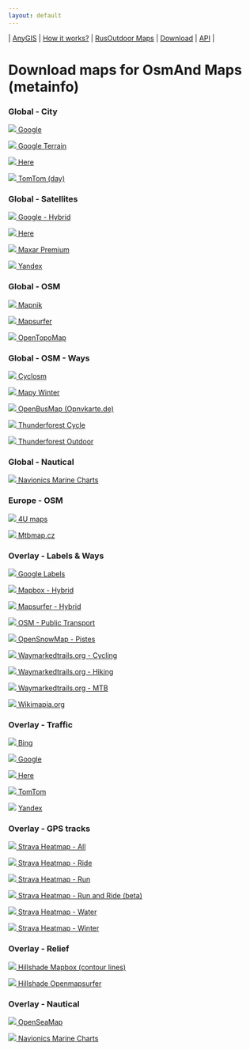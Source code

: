 ```yaml
---
layout: default
---
```



| [AnyGIS][01] | [How it works?][02] | [RusOutdoor Maps][03] | [Download][04] | [API][05] |


[01]: https://anygis.ru/index_en
[02]: https://anygis.ru/Web/Html/Description_en
[03]: https://anygis.ru/Web/Html/RusOutdoor_en
[04]: https://anygis.ru/Web/Html/DownloadPage_en
[05]: https://anygis.ru/Web/Html/Api_en
# Download maps for OsmAnd Maps (metainfo)


### Global - City
<a href="https://anygis.ru/api/v1/preview/Google_Map_EN_SD" target="_blank" title="Preview map" > <img src="https://anygis.ru/Web/Img/eye.png" /> </a>  [Google](https://github.com/nnngrach/AnyGIS_maps/raw/master/Osmand_online_maps/Metainfo/Maps_full_en/Global-City-Google_map.zip "Download this map")

<a href="https://anygis.ru/api/v1/preview/Google_Ter_EN_SD" target="_blank" title="Preview map" > <img src="https://anygis.ru/Web/Img/eye.png" /> </a>  [Google Terrain](https://github.com/nnngrach/AnyGIS_maps/raw/master/Osmand_online_maps/Metainfo/Maps_full_en/Global-City-Google_terrain.zip "Download this map")

<a href="https://anygis.ru/api/v1/preview/Here_map" target="_blank" title="Preview map" > <img src="https://anygis.ru/Web/Img/eye.png" /> </a>  [Here](https://github.com/nnngrach/AnyGIS_maps/raw/master/Osmand_online_maps/Metainfo/Maps_full_en/Global-City-Here_map.zip "Download this map")

<a href="https://anygis.ru/api/v1/preview/TomTom_base_day" target="_blank" title="Preview map" > <img src="https://anygis.ru/Web/Img/eye.png" /> </a>  [TomTom (day)](https://github.com/nnngrach/AnyGIS_maps/raw/master/Osmand_online_maps/Metainfo/Maps_full_en/Global-City-TomTom_base_day.zip "Download this map")



### Global - Satellites
<a href="https://anygis.ru/api/v1/preview/Google_Sat_EN_SD" target="_blank" title="Preview map" > <img src="https://anygis.ru/Web/Img/eye.png" /> </a>  [Google - Hybrid](https://github.com/nnngrach/AnyGIS_maps/raw/master/Osmand_online_maps/Metainfo/Maps_full_en/Global-Satellites-Google_with_labels.zip "Download this map")

<a href="https://anygis.ru/api/v1/preview/Here_sat" target="_blank" title="Preview map" > <img src="https://anygis.ru/Web/Img/eye.png" /> </a>  [Here](https://github.com/nnngrach/AnyGIS_maps/raw/master/Osmand_online_maps/Metainfo/Maps_full_en/Global-Satellites-Here.zip "Download this map")

<a href="https://anygis.ru/api/v1/preview/Maxar_Premium_Imagery" target="_blank" title="Preview map" > <img src="https://anygis.ru/Web/Img/eye.png" /> </a>  [Maxar Premium](https://github.com/nnngrach/AnyGIS_maps/raw/master/Osmand_online_maps/Metainfo/Maps_full_en/Global-Satellites-Maxar_Premium_Imagery.zip "Download this map")

<a href="https://anygis.ru/api/v1/preview/Yandex_sat_clean_WGS84" target="_blank" title="Preview map" > <img src="https://anygis.ru/Web/Img/eye.png" /> </a>  [Yandex](https://github.com/nnngrach/AnyGIS_maps/raw/master/Osmand_online_maps/Metainfo/Maps_full_en/Global-Satellites-Yandex.zip "Download this map")



### Global - OSM
<a href="https://anygis.ru/api/v1/preview/Osm_Mapnik" target="_blank" title="Preview map" > <img src="https://anygis.ru/Web/Img/eye.png" /> </a>  [Mapnik](https://github.com/nnngrach/AnyGIS_maps/raw/master/Osmand_online_maps/Metainfo/Maps_full_en/Global-OSM-Mapnik.zip "Download this map")

<a href="https://anygis.ru/api/v1/preview/Osm_Mapsurfer_roads" target="_blank" title="Preview map" > <img src="https://anygis.ru/Web/Img/eye.png" /> </a>  [Mapsurfer](https://github.com/nnngrach/AnyGIS_maps/raw/master/Osmand_online_maps/Metainfo/Maps_full_en/Global-OSM-Mapsurfer.zip "Download this map")

<a href="https://anygis.ru/api/v1/preview/Osm_Topo_Map" target="_blank" title="Preview map" > <img src="https://anygis.ru/Web/Img/eye.png" /> </a>  [OpenTopoMap](https://github.com/nnngrach/AnyGIS_maps/raw/master/Osmand_online_maps/Metainfo/Maps_full_en/Global-OSM-OpenTopoMap.zip "Download this map")



### Global - OSM - Ways
<a href="https://anygis.ru/api/v1/preview/Osm_Cyclosm" target="_blank" title="Preview map" > <img src="https://anygis.ru/Web/Img/eye.png" /> </a>  [Cyclosm](https://github.com/nnngrach/AnyGIS_maps/raw/master/Osmand_online_maps/Metainfo/Maps_full_en/Global-OSM-Ways-Cyclosm.zip "Download this map")

<a href="https://anygis.ru/api/v1/preview/Osm_Mapy_Winter" target="_blank" title="Preview map" > <img src="https://anygis.ru/Web/Img/eye.png" /> </a>  [Mapy Winter](https://github.com/nnngrach/AnyGIS_maps/raw/master/Osmand_online_maps/Metainfo/Maps_full_en/Global-OSM-Ways-Mapy_Winter.zip "Download this map")

<a href="https://anygis.ru/api/v1/preview/Osm_Opnvkarte" target="_blank" title="Preview map" > <img src="https://anygis.ru/Web/Img/eye.png" /> </a>  [OpenBusMap (Opnvkarte.de)](https://github.com/nnngrach/AnyGIS_maps/raw/master/Osmand_online_maps/Metainfo/Maps_full_en/Global-OSM-Ways-Opnvkarte.zip "Download this map")

<a href="https://anygis.ru/api/v1/preview/Osm_Cycle_Map" target="_blank" title="Preview map" > <img src="https://anygis.ru/Web/Img/eye.png" /> </a>  [Thunderforest Cycle](https://github.com/nnngrach/AnyGIS_maps/raw/master/Osmand_online_maps/Metainfo/Maps_full_en/Global-OSM-Ways-Thunderforest_Cycle.zip "Download this map")

<a href="https://anygis.ru/api/v1/preview/Osm_Outdoors" target="_blank" title="Preview map" > <img src="https://anygis.ru/Web/Img/eye.png" /> </a>  [Thunderforest Outdoor](https://github.com/nnngrach/AnyGIS_maps/raw/master/Osmand_online_maps/Metainfo/Maps_full_en/Global-OSM-Ways-Thunderforest_Outdoor.zip "Download this map")



### Global - Nautical
<a href="https://anygis.ru/api/v1/preview/Navionics_Marine_Charts" target="_blank" title="Preview map" > <img src="https://anygis.ru/Web/Img/eye.png" /> </a>  [Navionics Marine Charts](https://github.com/nnngrach/AnyGIS_maps/raw/master/Osmand_online_maps/Metainfo/Maps_full_en/Global-Water-Navionics_Marine_Charts.zip "Download this map")



### Europe - OSM
<a href="https://anygis.ru/api/v1/preview/Osm_4umaps" target="_blank" title="Preview map" > <img src="https://anygis.ru/Web/Img/eye.png" /> </a>  [4U maps](https://github.com/nnngrach/AnyGIS_maps/raw/master/Osmand_online_maps/Metainfo/Maps_full_en/Europe-OSM-4umaps.zip "Download this map")

<a href="https://anygis.ru/api/v1/preview/Osm_MTB_Map_Europe" target="_blank" title="Preview map" > <img src="https://anygis.ru/Web/Img/eye.png" /> </a>  [Mtbmap.cz](https://github.com/nnngrach/AnyGIS_maps/raw/master/Osmand_online_maps/Metainfo/Maps_full_en/Europe-OSM-MTB_Map_Europe.zip "Download this map")



### Overlay - Labels & Ways
<a href="https://anygis.ru/api/v1/preview/Google_labels" target="_blank" title="Preview map" > <img src="https://anygis.ru/Web/Img/eye.png" /> </a>  [Google Labels](https://github.com/nnngrach/AnyGIS_maps/raw/master/Osmand_online_maps/Metainfo/Maps_full_en/Overlay_Hybrid-Google.zip "Download this map")

<a href="https://anygis.ru/api/v1/preview/Mapbox_labels" target="_blank" title="Preview map" > <img src="https://anygis.ru/Web/Img/eye.png" /> </a>  [Mapbox - Hybrid](https://github.com/nnngrach/AnyGIS_maps/raw/master/Osmand_online_maps/Metainfo/Maps_full_en/Overlay_Hybrid-Mapbox.zip "Download this map")

<a href="https://anygis.ru/api/v1/preview/Osm_Mapsurfer_hybrid" target="_blank" title="Preview map" > <img src="https://anygis.ru/Web/Img/eye.png" /> </a>  [Mapsurfer - Hybrid](https://github.com/nnngrach/AnyGIS_maps/raw/master/Osmand_online_maps/Metainfo/Maps_full_en/Overlay_Hybrid-Mapsurfer_hybrid.zip "Download this map")

<a href="https://anygis.ru/api/v1/preview/Osm_Public_Transport_Layer" target="_blank" title="Preview map" > <img src="https://anygis.ru/Web/Img/eye.png" /> </a>  [OSM - Public Transport](https://github.com/nnngrach/AnyGIS_maps/raw/master/Osmand_online_maps/Metainfo/Maps_full_en/Overlay_Hybrid-Public_Transport.zip "Download this map")

<a href="https://anygis.ru/api/v1/preview/Osm_OpenSnowMap_layer" target="_blank" title="Preview map" > <img src="https://anygis.ru/Web/Img/eye.png" /> </a>  [OpenSnowMap - Pistes](https://github.com/nnngrach/AnyGIS_maps/raw/master/Osmand_online_maps/Metainfo/Maps_full_en/Overlay_Hybrid-OpenSnowMap_pistes.zip "Download this map")

<a href="https://anygis.ru/api/v1/preview/Tracks_WayMarkeredTrails_Cycling" target="_blank" title="Preview map" > <img src="https://anygis.ru/Web/Img/eye.png" /> </a>  [Waymarkedtrails.org - Cycling](https://github.com/nnngrach/AnyGIS_maps/raw/master/Osmand_online_maps/Metainfo/Maps_full_en/Overlay_Hybrid-WayMarkedTrails_Cycling.zip "Download this map")

<a href="https://anygis.ru/api/v1/preview/Tracks_WayMarkeredTrails_Hiking" target="_blank" title="Preview map" > <img src="https://anygis.ru/Web/Img/eye.png" /> </a>  [Waymarkedtrails.org - Hiking](https://github.com/nnngrach/AnyGIS_maps/raw/master/Osmand_online_maps/Metainfo/Maps_full_en/Overlay_Hybrid-WayMarkedTrails_Hiking.zip "Download this map")

<a href="https://anygis.ru/api/v1/preview/Tracks_WayMarkeredTrails_MTB" target="_blank" title="Preview map" > <img src="https://anygis.ru/Web/Img/eye.png" /> </a>  [Waymarkedtrails.org - MTB](https://github.com/nnngrach/AnyGIS_maps/raw/master/Osmand_online_maps/Metainfo/Maps_full_en/Overlay_Hybrid-WayMarkedTrails_MTB.zip "Download this map")

<a href="https://anygis.ru/api/v1/preview/Wikimapia_layer" target="_blank" title="Preview map" > <img src="https://anygis.ru/Web/Img/eye.png" /> </a>  [Wikimapia.org](https://github.com/nnngrach/AnyGIS_maps/raw/master/Osmand_online_maps/Metainfo/Maps_full_en/Overlay_Hybrid-Wikimapia.zip "Download this map")



### Overlay - Traffic
<a href="https://anygis.ru/api/v1/preview/Bing_traffic_layer" target="_blank" title="Preview map" > <img src="https://anygis.ru/Web/Img/eye.png" /> </a>  [Bing](https://github.com/nnngrach/AnyGIS_maps/raw/master/Osmand_online_maps/Metainfo/Maps_full_en/Overlay_Traffic-Bing.zip "Download this map")

<a href="https://anygis.ru/api/v1/preview/Google_Trafic_Layer" target="_blank" title="Preview map" > <img src="https://anygis.ru/Web/Img/eye.png" /> </a>  [Google](https://github.com/nnngrach/AnyGIS_maps/raw/master/Osmand_online_maps/Metainfo/Maps_full_en/Overlay_Traffic-Google.zip "Download this map")

<a href="https://anygis.ru/api/v1/preview/Here_traffic_layer" target="_blank" title="Preview map" > <img src="https://anygis.ru/Web/Img/eye.png" /> </a>  [Here](https://github.com/nnngrach/AnyGIS_maps/raw/master/Osmand_online_maps/Metainfo/Maps_full_en/Overlay_Traffic-Here.zip "Download this map")

<a href="https://anygis.ru/api/v1/preview/TomTom_Traffic_layer" target="_blank" title="Preview map" > <img src="https://anygis.ru/Web/Img/eye.png" /> </a>  [TomTom](https://github.com/nnngrach/AnyGIS_maps/raw/master/Osmand_online_maps/Metainfo/Maps_full_en/Overlay_Traffic-TomTom.zip "Download this map")

![](https://anygis.ru/Web/Img/eyeNo.png)  [Yandex](https://github.com/nnngrach/AnyGIS_maps/raw/master/Osmand_online_maps/Metainfo/Maps_full_en/Overlay_Traffic-Yandex.zip "Download this map")



### Overlay - GPS tracks
<a href="https://anygis.ru/api/v1/preview/Tracks_Strava_All_HD" target="_blank" title="Preview map" > <img src="https://anygis.ru/Web/Img/eye.png" /> </a>  [Strava Heatmap - All](https://github.com/nnngrach/AnyGIS_maps/raw/master/Osmand_online_maps/Metainfo/Maps_full_en/Overlay_GPS_tracks-Strava_All_HD.zip "Download this map")

<a href="https://anygis.ru/api/v1/preview/Tracks_Strava_Ride_HD" target="_blank" title="Preview map" > <img src="https://anygis.ru/Web/Img/eye.png" /> </a>  [Strava Heatmap - Ride](https://github.com/nnngrach/AnyGIS_maps/raw/master/Osmand_online_maps/Metainfo/Maps_full_en/Overlay_GPS_tracks-Strava_Ride_HD.zip "Download this map")

<a href="https://anygis.ru/api/v1/preview/Tracks_Strava_Run_HD" target="_blank" title="Preview map" > <img src="https://anygis.ru/Web/Img/eye.png" /> </a>  [Strava Heatmap - Run](https://github.com/nnngrach/AnyGIS_maps/raw/master/Osmand_online_maps/Metainfo/Maps_full_en/Overlay_GPS_tracks-Strava_Run_HD.zip "Download this map")

<a href="https://anygis.ru/api/v1/preview/Tracks_Strava_RunAndRide" target="_blank" title="Preview map" > <img src="https://anygis.ru/Web/Img/eye.png" /> </a>  [Strava Heatmap - Run and Ride (beta)](https://github.com/nnngrach/AnyGIS_maps/raw/master/Osmand_online_maps/Metainfo/Maps_full_en/Overlay_GPS_tracks-Strava_RunAndRide_SD.zip "Download this map")

<a href="https://anygis.ru/api/v1/preview/Tracks_Strava_Water_HD" target="_blank" title="Preview map" > <img src="https://anygis.ru/Web/Img/eye.png" /> </a>  [Strava Heatmap - Water](https://github.com/nnngrach/AnyGIS_maps/raw/master/Osmand_online_maps/Metainfo/Maps_full_en/Overlay_GPS_tracks-Strava_Water_HD.zip "Download this map")

<a href="https://anygis.ru/api/v1/preview/Tracks_Strava_Winter_HD" target="_blank" title="Preview map" > <img src="https://anygis.ru/Web/Img/eye.png" /> </a>  [Strava Heatmap - Winter](https://github.com/nnngrach/AnyGIS_maps/raw/master/Osmand_online_maps/Metainfo/Maps_full_en/Overlay_GPS_tracks-Strava_Winter_HD.zip "Download this map")



### Overlay - Relief
<a href="https://anygis.ru/api/v1/preview/Hillshade_Mapbox_Contour_Lines" target="_blank" title="Preview map" > <img src="https://anygis.ru/Web/Img/eye.png" /> </a>  [Hillshade Mapbox (contour lines)](https://github.com/nnngrach/AnyGIS_maps/raw/master/Osmand_online_maps/Metainfo/Maps_full_en/Overlay_Relief-Mapbox_Contour_Lines.zip "Download this map")

<a href="https://anygis.ru/api/v1/preview/Hillshade_Mapsurfer" target="_blank" title="Preview map" > <img src="https://anygis.ru/Web/Img/eye.png" /> </a>  [Hillshade Openmapsurfer](https://github.com/nnngrach/AnyGIS_maps/raw/master/Osmand_online_maps/Metainfo/Maps_full_en/Overlay_Relief-Mapsurfer.zip "Download this map")



### Overlay - Nautical
<a href="https://anygis.ru/api/v1/preview/Osm_OpenSeaMap_Layer_Seamark" target="_blank" title="Preview map" > <img src="https://anygis.ru/Web/Img/eye.png" /> </a>  [OpenSeaMap](https://github.com/nnngrach/AnyGIS_maps/raw/master/Osmand_online_maps/Metainfo/Maps_full_en/Overlay_Nautical-OpenSeaMap_seamark.zip "Download this map")

<a href="https://anygis.ru/api/v1/preview/Navionics_Marine_Charts_layer" target="_blank" title="Preview map" > <img src="https://anygis.ru/Web/Img/eye.png" /> </a>  [Navionics Marine Charts](https://github.com/nnngrach/AnyGIS_maps/raw/master/Osmand_online_maps/Metainfo/Maps_full_en/Overlay_Nautical-Navionics_Marine_Charts.zip "Download this map")

